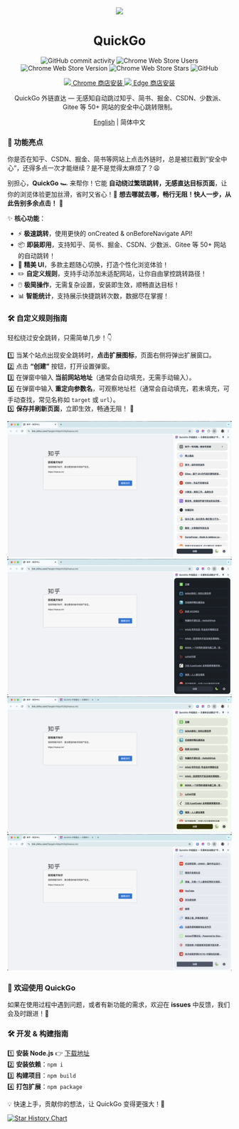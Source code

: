 <div align="center">

<img src="https://github.com/Dolov/chrome-QuickGo/blob/main/assets/icon.png?raw=true" width="186" />

# QuickGo

![GitHub commit activity](https://img.shields.io/github/commit-activity/y/dolov/chrome-QuickGo)
![Chrome Web Store Users](https://img.shields.io/chrome-web-store/users/homllehcipjgpbpepcojhgcpfdopjhml)
![Chrome Web Store Version](https://img.shields.io/chrome-web-store/v/homllehcipjgpbpepcojhgcpfdopjhml)
![Chrome Web Store Stars](https://img.shields.io/chrome-web-store/stars/homllehcipjgpbpepcojhgcpfdopjhml)
![GitHub](https://img.shields.io/github/license/dolov/chrome-QuickGo)

</div>

<div align="center">
  <a href="https://chromewebstore.google.com/detail/quickgo/homllehcipjgpbpepcojhgcpfdopjhml" target="_blank">
    <img src="https://www.google.com/chrome/static/images/favicons/favicon-32x32.png" width="16" /> Chrome 商店安装
  </a>
  <a href="https://microsoftedge.microsoft.com/addons/detail/quickgo-%E5%A4%96%E9%93%BE%E7%9B%B4%E8%BE%BE%E5%8A%A9%E6%89%8B/dakaakdfkfehocanmhaompabfdkmilai" target="_blank">
    <img src="https://upload.wikimedia.org/wikipedia/commons/thumb/9/98/Microsoft_Edge_logo_%282019%29.svg/32px-Microsoft_Edge_logo_%282019%29.svg.png" width="16" /> Edge 商店安装
  </a>
  <p>QuickGo 外链直达 — 无感知自动跳过知乎、简书、掘金、CSDN、少数派、Gitee 等 50+ 网站的安全中心跳转限制。</p>
  
  [English](https://github.com/Dolov/chrome-QuickGo/blob/main/README.en-US.md) | 简体中文
</div>

### 🚀 功能亮点

你是否在知乎、CSDN、掘金、简书等网站上点击外链时，总是被拦截到“安全中心”，还得多点一次才能继续？是不是觉得太麻烦了？😩

别担心，**QuickGo** 🏎️ 来帮你！它能 **自动绕过繁琐跳转，无感直达目标页面**，让你的浏览体验更加丝滑，省时又省心！💨 **想去哪就去哪，畅行无阻！快人一步，从此告别多余点击！** 🎯

✨ **核心功能**：

- ⚡ **极速跳转**，使用更快的 onCreated & onBeforeNavigate API!
- 📦 **即装即用**，支持知乎、简书、掘金、CSDN、少数派、Gitee 等 50+ 网站的自动跳转！
- 🎨 **精美 UI**，多款主题随心切换，打造个性化浏览体验！
- ✏️ **自定义规则**，支持手动添加未适配网站，让你自由掌控跳转路径！
- 🖱️ **极简操作**，无需复杂设置，安装即生效，顺畅直达目标！
- 📊 **智能统计**，支持展示快捷跳转次数，数据尽在掌握！

### 🛠️ 自定义规则指南

轻松绕过安全跳转，只需简单几步！👇

1️⃣ 当某个站点出现安全跳转时，**点击扩展图标**，页面右侧将弹出扩展窗口。  
2️⃣ 点击 **“创建”** 按钮，打开设置弹窗。  
3️⃣ 在弹窗中输入 **当前网站地址**（通常会自动填充，无需手动输入）。  
4️⃣ 在弹窗中输入 **重定向参数名**，可观察地址栏（通常会自动填充，若未填充，可手动查找，常见名称如 `target` 或 `url`）。  
5️⃣ **保存并刷新页面**，立即生效，畅通无阻！ 🚀

![img](./screenshots/theme1.png)
![img](./screenshots/theme2.png)
![img](./screenshots/theme3.png)
![img](./screenshots/theme4.png)

### 🎉 欢迎使用 QuickGo

如果在使用过程中遇到问题，或者有新功能的需求，欢迎在 **issues** 中反馈，我们会及时跟进！🚀

### 🛠️ 开发 & 构建指南

1️⃣ **安装 Node.js** 👉 [下载地址](https://nodejs.org/en/download/package-manager)  
2️⃣ **安装依赖**：`npm i`  
3️⃣ **构建项目**：`npm build`  
4️⃣ **打包扩展**：`npm package`

💡 快速上手，贡献你的想法，让 QuickGo 变得更强大！🎯

[![Star History Chart](https://api.star-history.com/svg?repos=Dolov/chrome-QuickGo&type=Date)](https://star-history.com/#Dolov/chrome-QuickGo&Date)
